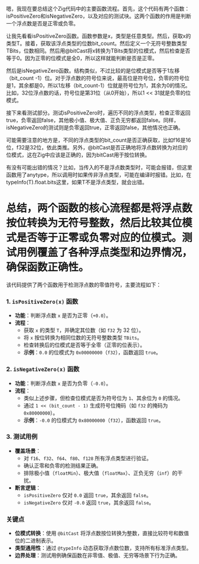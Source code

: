 嗯，我现在要总结这个Zig代码中的主要函数流程。首先，这个代码有两个函数：isPositiveZero和isNegativeZero，以及对应的测试块。这两个函数的作用是判断一个浮点数是否是正零或负零。

让我先看看isPositiveZero函数。函数参数是x，类型是任意类型。然后，获取x的类型T。接着，获取该浮点类型的位数bit_count。然后定义一个无符号整数类型TBits，位数相同。然后用@bitCast将x转换为TBits类型的位模式，然后检查是否等于0。因为正零的位模式是全0，所以这样就能判断是否是正零。

然后是isNegativeZero函数。结构类似，不过比较的是位模式是否等于1左移（bit_count -1）位。对于浮点数的符号位来说，最高位是符号位，负零的符号位是1，其余都是0，所以1左移（bit_count-1）位就是符号位为1，其余为0的情况。比如，32位浮点数的话，符号位是第31位（从0开始），所以1 << 31就是负零的位模式。

接下来看测试部分。测试isPositiveZero时，遍历不同的浮点类型，检查正零返回true，负零返回false，其他极小值、极大值、正负无穷都返回false。同样，isNegativeZero的测试则是负零返回true，正零返回false，其他情况也正确。

可能需要注意的地方是，不同的浮点类型的bit_count是否正确获取，比如f16是16位，f32是32位，依此类推。另外，@bitCast是否正确地将浮点数转换为对应的位模式，这在Zig中应该是正确的，因为bitCast用于按位转换。

有没有可能出错的情况？比如，当传入的不是浮点数类型时，可能会报错，但这里函数用了anytype，所以调用时如果传非浮点类型，可能在编译时报错。比如，在typeInfo(T).float.bits这里，如果T不是浮点类型，就会出错。

总结，两个函数的核心流程都是将浮点数按位转换为无符号整数，然后比较其位模式是否等于正零或负零对应的位模式。测试用例覆盖了各种浮点类型和边界情况，确保函数正确性。
================================================
该代码提供了两个函数用于检测浮点数的零值符号，主要流程如下：

### 1. `isPositiveZero(x)` 函数
- **功能**：判断浮点数 `x` 是否为正零（`+0.0`）。
- **流程**：
  - 获取 `x` 的类型 `T`，并确定其位数（如 `f32` 为 32 位）。
  - 将 `x` 按位转换为相同位数的无符号整数类型 `TBits`。
  - 检查转换后的位模式是否等于全零（正零的位表示）。
  - **示例**：`0.0` 的位模式为 `0x00000000`（`f32`），函数返回 `true`。

### 2. `isNegativeZero(x)` 函数
- **功能**：判断浮点数 `x` 是否为负零（`-0.0`）。
- **流程**：
  - 类似上述步骤，但检查位模式是否为符号位为 `1`、其余位为 `0` 的情况。
  - 通过 `1 << (bit_count - 1)` 生成符号位掩码（如 `f32` 的掩码为 `0x80000000`）。
  - **示例**：`-0.0` 的位模式为 `0x80000000`（`f32`），函数返回 `true`。

### 3. 测试用例
- **覆盖场景**：
  - 对 `f16`、`f32`、`f64`、`f80`、`f128` 所有浮点类型进行验证。
  - 确认正零和负零的检测结果正确。
  - 排除极小值（`floatMin`）、极大值（`floatMax`）、正负无穷（`inf`）的干扰。
- **断言逻辑**：
  - `isPositiveZero` 仅对 `0.0` 返回 `true`，其余返回 `false`。
  - `isNegativeZero` 仅对 `-0.0` 返回 `true`，其余返回 `false`。

### 关键点
- **位模式转换**：使用 `@bitCast` 将浮点数按位转换为整数，直接比较符号和数值位的二进制表示。
- **类型通用性**：通过 `@typeInfo` 动态获取浮点数位数，支持所有标准浮点类型。
- **边界处理**：测试用例确保函数在非零值、极值、无穷等场景下行为正确。